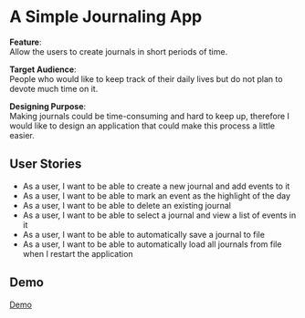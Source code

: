 # A Simple Journaling App

**Feature**: <br>
Allow the users to create journals in short periods of time.

**Target Audience**: <br>
People who would like to keep track of their daily lives but do not plan to devote much time on it.

**Designing Purpose**: <br>
Making journals could be time-consuming and hard to keep up, 
therefore I would like to design an application that could make this process a little easier.

## User Stories
- As a user, I want to be able to create a new journal and add events to it
- As a user, I want to be able to mark an event as the highlight of the day
- As a user, I want to be able to delete an existing journal
- As a user, I want to be able to select a journal and view a list of events in it
- As a user, I want to be able to automatically save a journal to file
- As a user, I want to be able to automatically load all journals from file when I restart the application

## Demo  
[Demo](https://user-images.githubusercontent.com/76263086/128420709-e92f62cb-1a31-42ff-9c90-769450521037.mp4)

